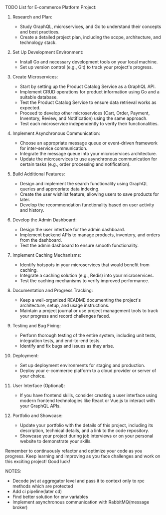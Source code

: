 TODO List for E-commerce Platform Project:

1. Research and Plan:

   - Study GraphQL, microservices, and Go to understand their concepts and best practices.
   - Create a detailed project plan, including the scope, architecture, and technology stack.

2. Set Up Development Environment:

   - Install Go and necessary development tools on your local machine.
   - Set up version control (e.g., Git) to track your project's progress.

3. Create Microservices:

   - Start by setting up the Product Catalog Service as a GraphQL API.
   - Implement CRUD operations for product information using Go and a suitable database.
   - Test the Product Catalog Service to ensure data retrieval works as expected.
   - Proceed to develop other microservices (Cart, Order, Payment, Inventory, Review, and Notification) using the same approach.
   - Test each microservice independently to verify their functionalities.

4. Implement Asynchronous Communication:

   - Choose an appropriate message queue or event-driven framework for inter-service communication.
   - Integrate the message queue into your microservices architecture.
   - Update the microservices to use asynchronous communication for certain tasks (e.g., order processing and notification).

5. Build Additional Features:

   - Design and implement the search functionality using GraphQL queries and appropriate data indexing.
   - Create the user wishlist feature, allowing users to save products for later.
   - Develop the recommendation functionality based on user activity and history.

6. Develop the Admin Dashboard:

   - Design the user interface for the admin dashboard.
   - Implement backend APIs to manage products, inventory, and orders from the dashboard.
   - Test the admin dashboard to ensure smooth functionality.

7. Implement Caching Mechanisms:

   - Identify hotspots in your microservices that would benefit from caching.
   - Integrate a caching solution (e.g., Redis) into your microservices.
   - Test the caching mechanisms to verify improved performance.

8. Documentation and Progress Tracking:

   - Keep a well-organized README documenting the project's architecture, setup, and usage instructions.
   - Maintain a project journal or use project management tools to track your progress and record challenges faced.

9. Testing and Bug Fixing:

   - Perform thorough testing of the entire system, including unit tests, integration tests, and end-to-end tests.
   - Identify and fix bugs and issues as they arise.

10. Deployment:

    - Set up deployment environments for staging and production.
    - Deploy your e-commerce platform to a cloud provider or server of your choice.

11. User Interface (Optional):

    - If you have frontend skills, consider creating a user interface using modern frontend technologies like React or Vue.js to interact with your GraphQL APIs.

12. Portfolio and Showcase:
    - Update your portfolio with the details of this project, including its description, technical details, and a link to the code repository.
    - Showcase your project during job interviews or on your personal website to demonstrate your skills.

Remember to continuously refactor and optimize your code as you progress. Keep learning and improving as you face challenges and work on this exciting project! Good luck!

NOTES:

- Decode jwt at aggregator level and pass it to context only to rpc methods which are protected
- Add ci pipeline(later cd)
- Find better solution for env variables
- Implement asynchronous communication with RabbitMQ(message broker)
